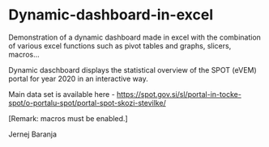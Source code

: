 # Dynamic-dashboard-in-excel

Demonstration of a dynamic dashboard made in excel with the combination of various excel functions such as pivot tables and graphs, slicers, macros...

Dynamic daschboard displays the statistical overview of the SPOT (eVEM) portal for year 2020 in an interactive way.

Main data set is available here - https://spot.gov.si/sl/portal-in-tocke-spot/o-portalu-spot/portal-spot-skozi-stevilke/ 

[Remark: macros must be enabled.]

Jernej Baranja
